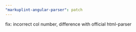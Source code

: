 ```yaml
---
"markuplint-angular-parser": patch
---
```


fix: incorrect col number, difference with official html-parser

